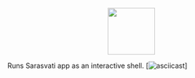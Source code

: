 <p align="center">
    <a href="https://github.com/sarasvati-platform/sarasvati">
        <img src="https://raw.githubusercontent.com/sarasvati-platform/sarasvati/master/assets/logowt.svg?raw=true&sanitize=true" height="96px"/>
    </a>
</p>

Runs Sarasvati app as an interactive shell.
[![asciicast](https://asciinema.org/a/gl26FZKH5xPwUqVqe78NgrP4R.svg)]
